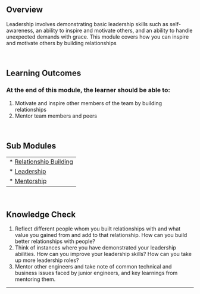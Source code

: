 ## **Overview**

Leadership involves demonstrating basic leadership skills such as self-awareness, an ability to inspire and motivate others, and an ability to handle unexpected demands with grace. This module covers how you can inspire and motivate others by building relationships

<br />

## **Learning Outcomes**
### **At the end of this module, the learner should be able to:**
1. Motivate and inspire other members of the team by building relationships
2. Mentor team members and peers

<br />

## **Sub Modules**
                       
|                          |
| ------------------------ |
| * [Relationship Building](..0/relationship-building-submodule.md)  |
| * [Leadership](..0/Leadership-Submodule.md)                        |
| * [Mentorship](..0/Mentorship-submodule.md)                        |

<br />

## **Knowledge Check**
1. Reflect different people whom you built relationships with and what value you gained from and add to that relationship. How can you build better relationships with people?
2. Think of instances where you have demonstrated your leadership abilities. How can you improve your leadership skills? How can you take up more leadership roles?
3. Mentor other engineers and take note of common technical and business issues faced by junior engineers, and key learnings from mentoring them.

------------
